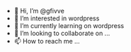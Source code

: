 - 👋 Hi, I’m @gfivve
- 👀 I’m interested in wordpress
- 🌱 I’m currently learning on wordpress
- 💞️ I’m looking to collaborate on ...
- 📫 How to reach me ...

<!---
gfivve/gfivve is a ✨ special ✨ repository because its `README.md` (this file) appears on your GitHub profile.
You can click the Preview link to take a look at your changes.
--->
